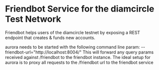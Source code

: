 # Friendbot Service for the diamcircle Test Network

Friendbot helps users of the diamcircle testnet by exposing a REST endpoint that creates & funds new accounts.

aurora needs to be started with the following command line param: --friendbot-url="http://localhost:8004/"
This will forward any query params received against /friendbot to the friendbot instance.
The ideal setup for aurora is to proxy all requests to the /friendbot url to the friendbot service
